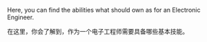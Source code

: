 Here, you can find the abilities what should own as for an Electronic Engineer.

在这里，你会了解到，作为一个电子工程师需要具备哪些基本技能。